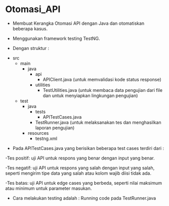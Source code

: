 # Otomasi_API

* Membuat Kerangka Otomasi API dengan Java dan otomatiskan beberapa kasus.

* Menggunakan framework testing TestNG.

* Dengan struktur :

- src
  - main
    - java
      - api
        - APIClient.java (untuk memvalidasi kode status response)
      - utilities
        - TestUtilities.java (untuk membaca data pengujian dari file dan untuk menyiapkan lingkungan pengujian)
  - test
    - java
      - tests
        - APITestCases.java
      - TestRunner.java (untuk melaksanakan tes dan menghasilkan laporan pengujian)
    - resources
      - testng.xml
     


* Pada APITestCases.java yang berisikan beberapa test cases terdiri dari :

-Tes positif: uji API untuk respons yang benar dengan input yang benar.

-Tes negatif: uji API untuk respons yang salah dengan input yang salah, seperti mengirim tipe data yang salah atau kolom wajib diisi tidak ada.

-Tes batas: uji API untuk edge cases yang berbeda, seperti nilai maksimum atau minimum untuk parameter masukan.

* Cara melakukan testing adalah :
Running code pada TestRunner.java
